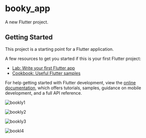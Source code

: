 # booky_app

A new Flutter project.

## Getting Started

This project is a starting point for a Flutter application.

A few resources to get you started if this is your first Flutter project:

- [Lab: Write your first Flutter app](https://docs.flutter.dev/get-started/codelab)
- [Cookbook: Useful Flutter samples](https://docs.flutter.dev/cookbook)

For help getting started with Flutter development, view the
[online documentation](https://docs.flutter.dev/), which offers tutorials,
samples, guidance on mobile development, and a full API reference.

![bookly1](https://user-images.githubusercontent.com/96310108/232314628-53f67cb4-9e8f-4ac9-bc12-f2f5492a6007.PNG)

![bookly2](https://user-images.githubusercontent.com/96310108/232314633-3076bf61-313c-4602-9e72-7765626998ef.PNG)

![bookly3](https://user-images.githubusercontent.com/96310108/232314639-441f1e00-d560-4d13-87bd-92cba7d6739a.PNG)

![bookl4](https://user-images.githubusercontent.com/96310108/232314654-fa1cd654-ca76-46c8-8efd-7cd60e4633f9.PNG)
